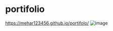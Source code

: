 # portifolio
https://mehar123456.github.io/portifolo/
![image](https://github.com/Mehar123456/portifolo/assets/137912762/3a14f6f0-d452-4a0d-9ba8-74bd728f3c0a)

